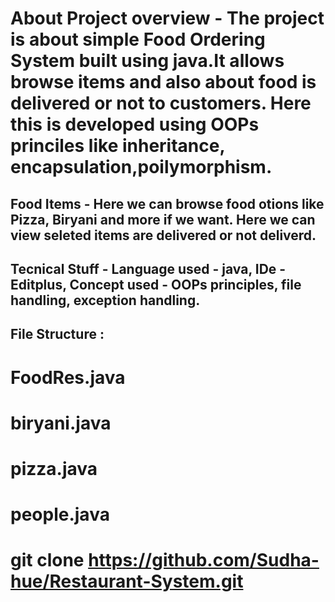 # About Project overview - The project is about simple Food Ordering System built using java.It allows browse items and also about food is delivered or not to customers. Here this is developed using OOPs princiles like inheritance, encapsulation,poilymorphism.
## Food Items - Here we can browse food otions like Pizza, Biryani and more if we want. Here we can view seleted items are delivered or not deliverd.
## Tecnical Stuff - Language used - java, IDe - Editplus, Concept used - OOPs principles, file handling, exception handling.
## File Structure :
# FoodRes.java
# biryani.java
# pizza.java
# people.java
# git clone https://github.com/Sudha-hue/Restaurant-System.git

